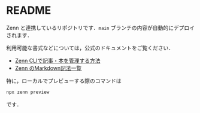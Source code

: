 # README

Zenn と連携しているリポジトリです．`main` ブランチの内容が自動的にデプロイされます．

利用可能な書式などについては，公式のドキュメントをご覧ください．

* [Zenn CLIで記事・本を管理する方法](https://zenn.dev/zenn/articles/zenn-cli-guide)
* [Zenn のMarkdown記法一覧](https://zenn.dev/zenn/articles/markdown-guide)

特に，ローカルでプレビューする際のコマンドは

```sh
npx zenn preview
```

です．